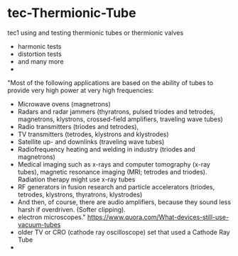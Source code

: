 # tec-Thermionic-Tube
tec1 using and testing thermionic tubes or thermionic valves
- harmonic tests
- distortion tests
- and many more
- 

"Most of the following applications are based on the ability of tubes to provide very high power at very high frequencies:
- Microwave ovens (magnetrons)
- Radars and radar jammers (thyratrons, pulsed triodes and tetrodes, magnetrons, klystrons, crossed-field amplifiers, traveling wave tubes)
- Radio transmitters (triodes and tetrodes),
- TV transmitters (tetrodes, klystrons and klystrodes)
- Satellite up- and downlinks (traveling wave tubes)
- Radiofrequency heating and welding in industry (triodes and magnetrons)
- Medical imaging such as x-rays and computer tomography (x-ray tubes), magnetic resonance imaging (MRI; tetrodes and triodes). Radiation therapy might use x-ray tubes
- RF generators in fusion research and particle accelerators (triodes, tetrodes, klystrons, thyratrons, klystrodes)
- And then, of course, there are audio amplifiers, because they sound less harsh if overdriven. (Softer clipping).
- electron microscopes." https://www.quora.com/What-devices-still-use-vacuum-tubes
- older TV or CRO (cathode ray oscilloscope) set that used a Cathode Ray Tube
- 

